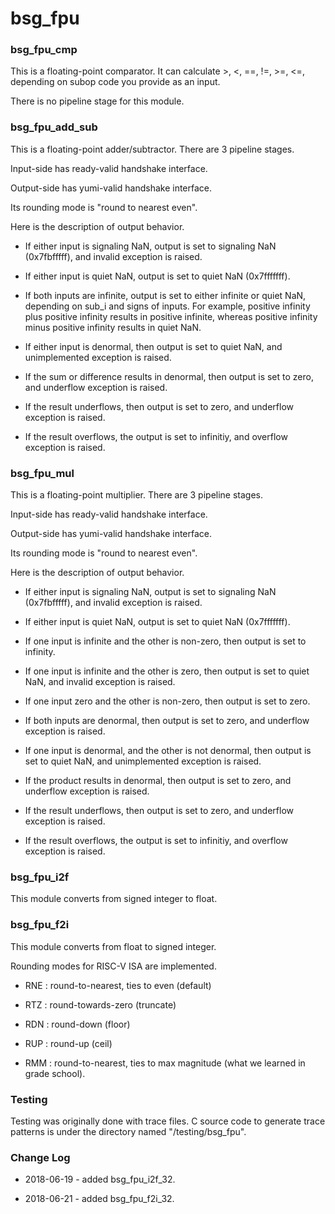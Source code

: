 # bsg_fpu

### bsg_fpu_cmp

This is a floating-point comparator. It can calculate >, <, ==, !=, >=, <=, depending on subop code you provide as an input.

There is no pipeline stage for this module.

### bsg_fpu_add_sub

This is a floating-point adder/subtractor. There are 3 pipeline stages.

Input-side has ready-valid handshake interface.

Output-side has yumi-valid handshake interface.

Its rounding mode is "round to nearest even".

Here is the description of output behavior.

- If either input is signaling NaN, output is set to signaling NaN (0x7fbfffff), and invalid exception is raised.

- If either input is quiet NaN, output is set to quiet NaN (0x7fffffff).

- If both inputs are infinite, output is set to either infinite or quiet NaN, depending on sub_i and signs of inputs. For example, positive infinity plus positive infinity results in positive infinite, whereas positive infinity minus positive infinity results in quiet NaN.

- If either input is denormal, then output is set to quiet NaN, and unimplemented exception is raised.

- If the sum or difference results in denormal, then output is set to zero, and underflow exception is raised.

- If the result underflows, then output is set to zero, and underflow exception is raised.

- If the result overflows, the output is set to infinitiy, and overflow exception is raised.

### bsg_fpu_mul

This is a floating-point multiplier. There are 3 pipeline stages.

Input-side has ready-valid handshake interface.

Output-side has yumi-valid handshake interface.

Its rounding mode is "round to nearest even".

Here is the description of output behavior.

- If either input is signaling NaN, output is set to signaling NaN (0x7fbfffff), and invalid exception is raised.

- If either input is quiet NaN, output is set to quiet NaN (0x7fffffff).

- If one input is infinite and the other is non-zero, then output is set to infinity.

- If one input is infinite and the other is zero, then output is set to quiet NaN, and invalid exception is raised.

- If one input zero and the other is non-zero, then output is set to zero.

- If both inputs are denormal, then output is set to zero, and underflow exception is raised.

- If one input is denormal, and the other is not denormal, then output is set to quiet NaN, and unimplemented exception is raised.

- If the product results in denormal, then output is set to zero, and underflow exception is raised.

- If the result underflows, then output is set to zero, and underflow exception is raised.

- If the result overflows, the output is set to infinitiy, and overflow exception is raised.

### bsg_fpu_i2f

This module converts from signed integer to float.

### bsg_fpu_f2i

This module converts from float to signed integer.

Rounding modes for RISC-V ISA are implemented.

- RNE : round-to-nearest, ties to even (default) 

- RTZ : round-towards-zero (truncate)

- RDN : round-down (floor)

- RUP : round-up (ceil)

- RMM : round-to-nearest, ties to max magnitude (what we learned in grade school).

### Testing

Testing was originally done with trace files. C source code to generate trace patterns is under the directory named "/testing/bsg_fpu".

### Change Log

- 2018-06-19 - added bsg_fpu_i2f_32.

- 2018-06-21 - added bsg_fpu_f2i_32.


